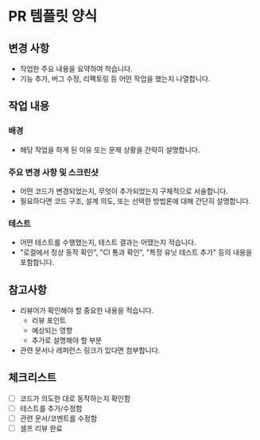 # PR 템플릿 양식

## 변경 사항

- 작업한 주요 내용을 요약하여 적습니다.
- 기능 추가, 버그 수정, 리팩토링 등 어떤 작업을 했는지 나열합니다.

## 작업 내용

### 배경

- 해당 작업을 하게 된 이유 또는 문제 상황을 간략히 설명합니다.

### 주요 변경 사항 및 스크린샷

- 어떤 코드가 변경되었는지, 무엇이 추가되었는지 구체적으로 서술합니다.
- 필요하다면 코드 구조, 설계 의도, 또는 선택한 방법론에 대해 간단히 설명합니다.

### 테스트

- 어떤 테스트를 수행했는지, 테스트 결과는 어땠는지 적습니다.
- "로컬에서 정상 동작 확인", "CI 통과 확인", "특정 유닛 테스트 추가" 등의 내용을 포함합니다.

## 참고사항

- 리뷰어가 확인해야 할 중요한 내용을 적습니다.
  - 리뷰 포인트
  - 예상되는 영향
  - 추가로 설명해야 할 부분
- 관련 문서나 레퍼런스 링크가 있다면 첨부합니다.

## 체크리스트

- [ ] 코드가 의도한 대로 동작하는지 확인함
- [ ] 테스트를 추가/수정함
- [ ] 관련 문서/코멘트를 수정함
- [ ] 셀프 리뷰 완료
